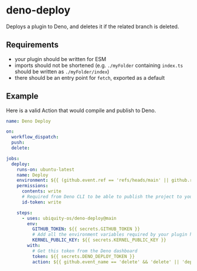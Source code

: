 # deno-deploy
Deploys a plugin to Deno, and deletes it if the related branch is deleted.

## Requirements
- your plugin should be written for ESM
- imports should not be shortened (e.g. `./myFolder` containing `index.ts` should be written as `./myFolder/index`)
- there should be an entry point for `fetch`, exported as a default

## Example

Here is a valid Action that would compile and publish to Deno.

```yaml
name: Deno Deploy

on:
  workflow_dispatch:
  push:
  delete:

jobs:
  deploy:
    runs-on: ubuntu-latest
    name: Deploy
    environment: ${{ (github.event.ref == 'refs/heads/main' || github.ref == 'refs/heads/main' || github.event.workflow_run.head_branch == 'main') && 'main' || 'development' }}
    permissions:
      contents: write
      # Required from Deno CLI to be able to publish the project to your account
      id-token: write

    steps:
      - uses: ubiquity-os/deno-deploy@main
        env:
          GITHUB_TOKEN: ${{ secrets.GITHUB_TOKEN }}
          # Add all the environment variables required by your plugin here
          KERNEL_PUBLIC_KEY: ${{ secrets.KERNEL_PUBLIC_KEY }}
        with:
          # Get this token from the Deno dashboard
          token: ${{ secrets.DENO_DEPLOY_TOKEN }}
          action: ${{ github.event_name == 'delete' && 'delete' || 'deploy' }}
```